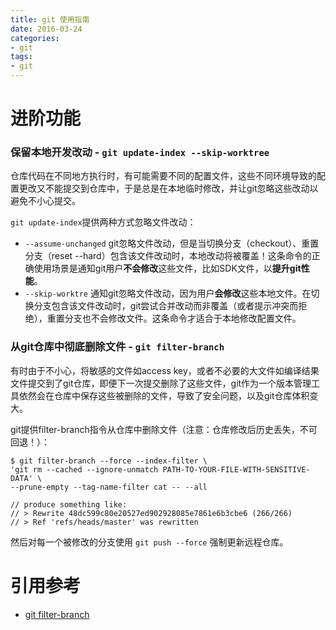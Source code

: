 ```yaml
---
title: git 使用指南
date: 2016-03-24
categories:
- git
tags:
- git
---
```


# 进阶功能

### 保留本地开发改动 - `git update-index --skip-worktree`

仓库代码在不同地方执行时，有可能需要不同的配置文件，这些不同环境导致的配置更改又不能提交到仓库中，于是总是在本地临时修改，并让git忽略这些改动以避免不小心提交。

`git update-index`提供两种方式忽略文件改动：

- `--assume-unchanged` git忽略文件改动，但是当切换分支（checkout）、重置分支（reset --hard）包含该文件改动时，本地改动将被覆盖！这条命令的正确使用场景是通知git用户**不会修改**这些文件，比如SDK文件，以**提升git性能**。
- `--skip-worktre` 通知git忽略文件改动，因为用户**会修改**这些本地文件。在切换分支包含该文件改动时，git尝试合并改动而非覆盖（或者提示冲突而拒绝），重置分支也不会修改文件。这条命令才适合于本地修改配置文件。


### 从git仓库中彻底删除文件 - `git filter-branch`

有时由于不小心，将敏感的文件如access key，或者不必要的大文件如编译结果文件提交到了git仓库，即便下一次提交删除了这些文件，git作为一个版本管理工具依然会在仓库中保存这些被删除的文件，导致了安全问题，以及git仓库体积变大。

git提供filter-branch指令从仓库中删除文件（注意：仓库修改后历史丢失，不可回退！）：

```
$ git filter-branch --force --index-filter \
'git rm --cached --ignore-unmatch PATH-TO-YOUR-FILE-WITH-SENSITIVE-DATA' \
--prune-empty --tag-name-filter cat -- --all

// produce something like:
// > Rewrite 48dc599c80e20527ed902928085e7861e6b3cbe6 (266/266)
// > Ref 'refs/heads/master' was rewritten
```

然后对每一个被修改的分支使用 `git push --force` 强制更新远程仓库。

# 引用参考

- [git filter-branch](https://help.github.com/articles/remove-sensitive-data/)
